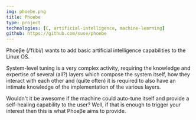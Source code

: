 ```yaml
---
img: phoebe.png
title: Phoebe
type: project
technologies: [C, artificial-intelligence, machine-learning]
github: https://github.com/suse/phoebe
---
```


Phoeβe (/ˈfiːbi/) wants to add basic artificial intelligence capabilities 
to the Linux OS.

System-level tuning is a very complex activity, requiring the knowledge and 
expertise of several (all?) layers which compose the system itself, how they 
interact with each other and (quite often) it is required to also have an 
intimate knowledge of the implementation of the various layers.

Wouldn't it be awesome if the machine could auto-tune itself and provide a 
self-healing capability to the user? Well, if that is enough to trigger your 
interest then this is what Phoeβe aims to provide.

